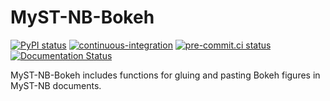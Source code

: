# MyST-NB-Bokeh

[![PyPI status](https://img.shields.io/pypi/v/myst-nb-bokeh.svg)](https://test.pypi.org/project/myst-nb-bokeh)
[![continuous-integration](https://github.com/bryanwweber/MyST-NB-Bokeh/actions/workflows/test.yml/badge.svg)](https://github.com/bryanwweber/MyST-NB-Bokeh/actions/workflows/test.yml)
[![pre-commit.ci status](https://results.pre-commit.ci/badge/github/bryanwweber/MyST-NB-Bokeh/main.svg)](https://results.pre-commit.ci/latest/github/bryanwweber/MyST-NB-Bokeh/main)
[![Documentation Status](https://readthedocs.org/projects/myst-nb-bokeh/badge/?version=latest)](https://myst-nb-bokeh.readthedocs.io/en/latest/?badge=latest)

MyST-NB-Bokeh includes functions for gluing and pasting Bokeh figures in MyST-NB documents.
